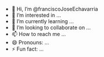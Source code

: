 - 👋 Hi, I’m @franciscoJoseEchavarria
- 👀 I’m interested in ...
- 🌱 I’m currently learning ...
- 💞️ I’m looking to collaborate on ...
- 📫 How to reach me ...
- 😄 Pronouns: ...
- ⚡ Fun fact: ...

<!---
franciscoJoseEchavarria/franciscoJoseEchavarria is a ✨ special ✨ repository because its `README.md` (this file) appears on your GitHub profile.
You can click the Preview link to take a look at your changes.
--->
